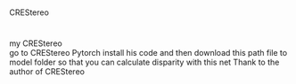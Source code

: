 #
CREStereo
#
my CREStereo  
go to CREStereo Pytorch install his code and then download this path file to model folder
so that you can calculate disparity with this net
Thank to the author of CREStereo
